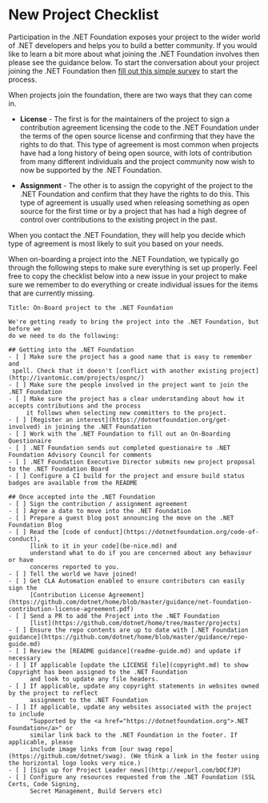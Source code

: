 # New Project Checklist

Participation in the .NET Foundation exposes your project to the wider world of .NET developers
and helps you to build a better community. If you would like to learn a bit more about what
joining the .NET Foundation involves then please see the guidance below. To start the conversation
about your project joining the .NET Foundation then 
[fill out this simple survey](https://dotnetfoundation.sharepoint.com/_layouts/15/guestaccess.aspx?guestaccesstoken=FIHTIfH3tzOmRhiXq4f%2bPVKhXkvZRosPxDiFl%2bfi6Ig%3d&docid=1_1657916a0083245a79bc0335d466ef80f&wdFormId=%7B3774A4ED%2DE93A%2D456C%2D8A1F%2DAB1FF94F080A%7D) to start the process.

When projects join the foundation, there are two ways that they can come in.

 - **License** - The first is for the maintainers of the project to sign a
   contribution agreement licensing
   the code to the .NET Foundation under the terms of the open source license and
   confirming that they have the rights to do that. This type of agreement is most
   common when projects have had a long history of being open source, with lots of
   contribution from many different individuals and the project community now wish to
   now be supported by the .NET Foundation.
   
 - **Assignment** - The other is to assign the copyright of the project to the .NET Foundation and
   confirm that they have the rights to do this. This type of agreement is usually
   used when releasing something as open source for the first time or by a project
   that has had a high degree of control over contributions to the existing project 
   in the past.  

When you contact the .NET Foundation, they will help you decide which type of
agreement is most likely to suit you based on your needs.

When on-boarding a project into the .NET Foundation, we typically go through
the following steps to make sure everything is set up properly.  Feel free
to copy the checklist below into a new issue in your project to make sure
we remember to do everything or create individual issues for the items
that are currently missing.

 ```
Title: On-Board project to the .NET Foundation

We're getting ready to bring the project into the .NET Foundation, but before we
do we need to do the following:

## Getting into the .NET Foundation
- [ ] Make sure the project has a good name that is easy to remember and 
  spell. Check that it doesn't [conflict with another existing project](http://ivantomic.com/projects/ospnc/)
- [ ] Make sure the people involved in the project want to join the .NET Foundation
- [ ] Make sure the project has a clear understanding about how it accepts contributions and the process
      it follows when selecting new committers to the project.
- [ ] [Register an interest](https://dotnetfoundation.org/get-involved) in joining the .NET Foundation
- [ ] Work with the .NET Foundation to fill out an On-Boarding Questionaire
- [ ] .NET Foundation sends out completed questionaire to .NET Foundation Advisory Council for comments
- [ ] .NET Foundation Executive Director submits new project proposal to the .NET Foundation Board
- [ ] Configure a CI build for the project and ensure build status badges are available from the README

## Once accepted into the .NET Foundation
 - [ ] Sign the contribution / assignment agreement
 - [ ] Agree a date to move into the .NET Foundation
 - [ ] Prepare a guest blog post announcing the move on the .NET Foundation Blog
 - [ ] Read the [code of conduct](https://dotnetfoundation.org/code-of-conduct), 
       [link to it in your code](be-nice.md) and 
       understand what to do if you are concerned about any behaviour or have
       concerns reported to you.
 - [ ] Tell the world we have joined!
 - [ ] Get CLA Automation enabled to ensure contributors can easily sign the 
       [Contribution License Agreement](https://github.com/dotnet/home/blob/master/guidance/net-foundation-contribution-license-agreement.pdf)
 - [ ] Send a PR to add the Project into the .NET Foundation 
       [list](https://github.com/dotnet/home/tree/master/projects)
 - [ ] Ensure the repo contents are up to date with [.NET Foundation guidance](https://github.com/dotnet/home/blob/master/guidance/repo-guide.md)
 - [ ] Review the [README guidance](readme-guide.md) and update if necessary
 - [ ] If applicable [update the LICENSE file](copyright.md) to show Copyright has been assigned to the .NET Foundation
       and look to update any file headers.
 - [ ] If applicable, update any copyright statements in websites owned by the project to reflect 
       assignment to the .NET Foundation
 - [ ] If applicable, update any websites associated with the project to include
       "Supported by the <a href="https://dotnetfoundation.org">.NET Foundation</a>" or
       similar link back to the .NET Foundation in the footer. If applicable, please
       include image links from [our swag repo](https://github.com/dotnet/swag). (We think a link in the footer using the horizontal logo looks very nice.)
 - [ ] [Sign up for Project Leader news](http://eepurl.com/bOCfJP)
 - [ ] Configure any resources requested from the .NET Foundation (SSL Certs, Code Signing,
       Secret Management, Build Servers etc)
 ```



